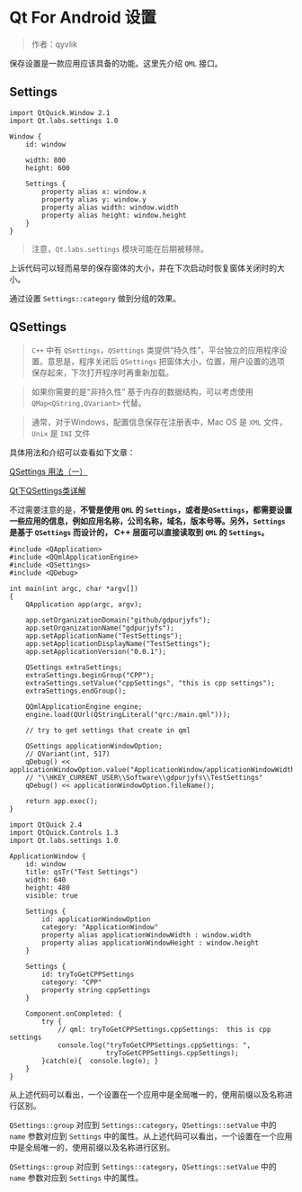 # Qt For Android 设置

> 作者：qyvlik

保存设置是一款应用应该具备的功能。这里先介绍 `QML` 接口。

## Settings

```
import QtQuick.Window 2.1
import Qt.labs.settings 1.0

Window {
    id: window

    width: 800
    height: 600

    Settings {
        property alias x: window.x
        property alias y: window.y
        property alias width: window.width
        property alias height: window.height
    }
}
```

> 注意，`Qt.labs.settings` 模块可能在后期被移除。

上诉代码可以轻而易举的保存窗体的大小，并在下次启动时恢复窗体关闭时的大小。

通过设置 `Settings::category` 做到分组的效果。

## QSettings

> `C++` 中有 `QSettings`，`QSettings` 类提供“持久性”，平台独立的应用程序设置。意思是，程序关闭后 `QSettings` 把窗体大小，位置，用户设置的选项保存起来，下次打开程序时再重新加载。

> 如果你需要的是“非持久性” 基于内存的数据结构，可以考虑使用 `QMap<QString,QVariant>` 代替。

> 通常，对于Windows，配置信息保存在注册表中，Mac OS 是 `XML` 文件，`Unix` 是 `INI` 文件

具体用法和介绍可以查看如下文章：

[QSettings 用法（一）](http://blog.csdn.net/styyzxjq2009/article/details/8193594)

[Qt下QSettings类详解](http://yiluohuanghun.blog.51cto.com/3407300/952807)

不过需要注意的是，**不管是使用 `QML` 的 `Settings`，或者是`QSettings`，都需要设置一些应用的信息，例如应用名称，公司名称，域名，版本号等。另外，`Settings` 是基于 `QSettings` 而设计的， C++ 层面可以直接读取到 `QML` 的 `Settings`。**

```
#include <QApplication>
#include <QQmlApplicationEngine>
#include <QSettings>
#include <QDebug>

int main(int argc, char *argv[])
{
    QApplication app(argc, argv);

    app.setOrganizationDomain("github/gdpurjyfs");
    app.setOrganizationName("gdpurjyfs");
    app.setApplicationName("TestSettings");
    app.setApplicationDisplayName("TestSettings");
    app.setApplicationVersion("0.0.1");

    QSettings extraSettings;
    extraSettings.beginGroup("CPP");
    extraSettings.setValue("cppSettings", "this is cpp settings");
    extraSettings.endGroup();

    QQmlApplicationEngine engine;
    engine.load(QUrl(QStringLiteral("qrc:/main.qml")));

    // try to get settings that create in qml

    QSettings applicationWindowOption;
    // QVariant(int, 517)
    qDebug() << applicationWindowOption.value("ApplicationWindow/applicationWindowWidth");
    // "\\HKEY_CURRENT_USER\\Software\\gdpurjyfs\\TestSettings"
    qDebug() << applicationWindowOption.fileName();

    return app.exec();
}
```

```
import QtQuick 2.4
import QtQuick.Controls 1.3
import Qt.labs.settings 1.0

ApplicationWindow {
    id: window
    title: qsTr("Test Settings")
    width: 640
    height: 480
    visible: true

    Settings {
        id: applicationWindowOption
        category: "ApplicationWindow"
        property alias applicationWindowWidth : window.width
        property alias applicationWindowHeight : window.height
    }

    Settings {
        id: tryToGetCPPSettings
        category: "CPP"
        property string cppSettings
    }

    Component.onCompleted: {
        try {
            // qml: tryToGetCPPSettings.cppSettings:  this is cpp settings
            console.log("tryToGetCPPSettings.cppSettings: ",
                        tryToGetCPPSettings.cppSettings);
        }catch(e){  console.log(e); }
    }
}
```

从上述代码可以看出，一个设置在一个应用中是全局唯一的，使用前缀以及名称进行区别。

`QSettings::group` 对应到 `Settings::category`，`QSettings::setValue` 中的 `name` 参数对应到 `Settings` 中的属性。从上述代码可以看出，一个设置在一个应用中是全局唯一的，使用前缀以及名称进行区别。

`QSettings::group` 对应到 `Settings::category`，`QSettings::setValue` 中的 `name` 参数对应到 `Settings` 中的属性。